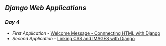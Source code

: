 ## *Django Web Applications*

### *Day 4*
* *First Application* - [Welcome Message - Connnecting HTML with Django](https://github.com/darsigangothri06/Django-Framework/tree/firstApp/FirstPro)
* *Second Application* - [Linking CSS and IMAGES with Django](https://github.com/darsigangothri06/Django-Framework/tree/secondApp/SecondPro)
